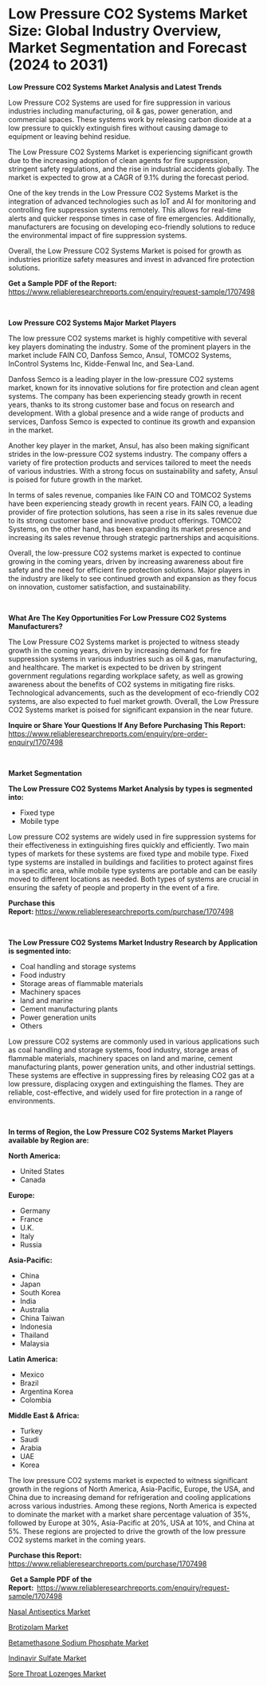 <p><h1>Low Pressure CO2 Systems Market Size: Global Industry Overview, Market Segmentation and Forecast (2024 to 2031)</h1></p><p><strong>Low Pressure CO2 Systems Market Analysis and Latest Trends</strong></p>
<p><p>Low Pressure CO2 Systems are used for fire suppression in various industries including manufacturing, oil & gas, power generation, and commercial spaces. These systems work by releasing carbon dioxide at a low pressure to quickly extinguish fires without causing damage to equipment or leaving behind residue.</p><p>The Low Pressure CO2 Systems Market is experiencing significant growth due to the increasing adoption of clean agents for fire suppression, stringent safety regulations, and the rise in industrial accidents globally. The market is expected to grow at a CAGR of 9.1% during the forecast period.</p><p>One of the key trends in the Low Pressure CO2 Systems Market is the integration of advanced technologies such as IoT and AI for monitoring and controlling fire suppression systems remotely. This allows for real-time alerts and quicker response times in case of fire emergencies. Additionally, manufacturers are focusing on developing eco-friendly solutions to reduce the environmental impact of fire suppression systems.</p><p>Overall, the Low Pressure CO2 Systems Market is poised for growth as industries prioritize safety measures and invest in advanced fire protection solutions.</p></p>
<p><strong>Get a Sample PDF of the Report:&nbsp;</strong> <a href="https://www.reliableresearchreports.com/enquiry/request-sample/1707498">https://www.reliableresearchreports.com/enquiry/request-sample/1707498</a></p>
<p>&nbsp;</p>
<p><strong>Low Pressure CO2 Systems Major Market Players</strong></p>
<p><p>The low pressure CO2 systems market is highly competitive with several key players dominating the industry. Some of the prominent players in the market include FAIN CO, Danfoss Semco, Ansul, TOMCO2 Systems, InControl Systems Inc, Kidde-Fenwal Inc, and Sea-Land.</p><p>Danfoss Semco is a leading player in the low-pressure CO2 systems market, known for its innovative solutions for fire protection and clean agent systems. The company has been experiencing steady growth in recent years, thanks to its strong customer base and focus on research and development. With a global presence and a wide range of products and services, Danfoss Semco is expected to continue its growth and expansion in the market.</p><p>Another key player in the market, Ansul, has also been making significant strides in the low-pressure CO2 systems industry. The company offers a variety of fire protection products and services tailored to meet the needs of various industries. With a strong focus on sustainability and safety, Ansul is poised for future growth in the market.</p><p>In terms of sales revenue, companies like FAIN CO and TOMCO2 Systems have been experiencing steady growth in recent years. FAIN CO, a leading provider of fire protection solutions, has seen a rise in its sales revenue due to its strong customer base and innovative product offerings. TOMCO2 Systems, on the other hand, has been expanding its market presence and increasing its sales revenue through strategic partnerships and acquisitions.</p><p>Overall, the low-pressure CO2 systems market is expected to continue growing in the coming years, driven by increasing awareness about fire safety and the need for efficient fire protection solutions. Major players in the industry are likely to see continued growth and expansion as they focus on innovation, customer satisfaction, and sustainability.</p></p>
<p>&nbsp;</p>
<p><strong>What Are The Key Opportunities For Low Pressure CO2 Systems Manufacturers?</strong></p>
<p><p>The Low Pressure CO2 Systems market is projected to witness steady growth in the coming years, driven by increasing demand for fire suppression systems in various industries such as oil & gas, manufacturing, and healthcare. The market is expected to be driven by stringent government regulations regarding workplace safety, as well as growing awareness about the benefits of CO2 systems in mitigating fire risks. Technological advancements, such as the development of eco-friendly CO2 systems, are also expected to fuel market growth. Overall, the Low Pressure CO2 Systems market is poised for significant expansion in the near future.</p></p>
<p><strong>Inquire or Share Your Questions If Any Before Purchasing This Report:</strong> <a href="https://www.reliableresearchreports.com/enquiry/pre-order-enquiry/1707498">https://www.reliableresearchreports.com/enquiry/pre-order-enquiry/1707498</a></p>
<p>&nbsp;</p>
<p><strong>Market Segmentation</strong></p>
<p><strong>The Low Pressure CO2 Systems Market Analysis by types is segmented into:</strong></p>
<p><ul><li>Fixed type</li><li>Mobile type</li></ul></p>
<p><p>Low pressure CO2 systems are widely used in fire suppression systems for their effectiveness in extinguishing fires quickly and efficiently. Two main types of markets for these systems are fixed type and mobile type. Fixed type systems are installed in buildings and facilities to protect against fires in a specific area, while mobile type systems are portable and can be easily moved to different locations as needed. Both types of systems are crucial in ensuring the safety of people and property in the event of a fire.</p></p>
<p><strong>Purchase this Report:&nbsp;</strong><a href="https://www.reliableresearchreports.com/purchase/1707498">https://www.reliableresearchreports.com/purchase/1707498</a></p>
<p>&nbsp;</p>
<p><strong>The Low Pressure CO2 Systems Market Industry Research by Application is segmented into:</strong></p>
<p><ul><li>Coal handling and storage systems</li><li>Food industry</li><li>Storage areas of flammable materials</li><li>Machinery spaces</li><li>land and marine</li><li>Cement manufacturing plants</li><li>Power generation units</li><li>Others</li></ul></p>
<p><p>Low pressure CO2 systems are commonly used in various applications such as coal handling and storage systems, food industry, storage areas of flammable materials, machinery spaces on land and marine, cement manufacturing plants, power generation units, and other industrial settings. These systems are effective in suppressing fires by releasing CO2 gas at a low pressure, displacing oxygen and extinguishing the flames. They are reliable, cost-effective, and widely used for fire protection in a range of environments.</p></p>
<p>&nbsp;</p>
<p><strong>In terms of Region, the Low Pressure CO2 Systems Market Players available by Region are:</strong></p>
<p>
    <p> <strong> North America: </strong>
        <ul>
            <li>United States</li>
            <li>Canada</li>
        </ul>
        </p> 
    <p> <strong> Europe: </strong>
        <ul>
            <li>Germany</li>
            <li>France</li>
            <li>U.K.</li>
            <li>Italy</li>
            <li>Russia</li>
        </ul>
        </p> 
    <p> <strong> Asia-Pacific: </strong>
        <ul>
            <li>China</li>
            <li>Japan</li>
            <li>South Korea</li>
            <li>India</li>
            <li>Australia</li>
            <li>China Taiwan</li>
            <li>Indonesia</li>
            <li>Thailand</li>
            <li>Malaysia</li>
        </ul>
        </p> 
    <p> <strong> Latin America: </strong>
        <ul>
            <li>Mexico</li>
            <li>Brazil</li>
            <li>Argentina Korea</li>
            <li>Colombia</li>
        </ul>
        </p> 
    <p> <strong> Middle East & Africa: </strong>
        <ul>
            <li>Turkey</li>
            <li>Saudi</li>
            <li>Arabia</li>
            <li>UAE</li>
            <li>Korea</li>
        </ul>
    </p>
    </p>
<p><p>The low pressure CO2 systems market is expected to witness significant growth in the regions of North America, Asia-Pacific, Europe, the USA, and China due to increasing demand for refrigeration and cooling applications across various industries. Among these regions, North America is expected to dominate the market with a market share percentage valuation of 35%, followed by Europe at 30%, Asia-Pacific at 20%, USA at 10%, and China at 5%. These regions are projected to drive the growth of the low pressure CO2 systems market in the coming years.</p></p>
<p><strong>Purchase this Report: </strong><a href="https://www.reliableresearchreports.com/purchase/1707498">https://www.reliableresearchreports.com/purchase/1707498</a></p>
<p>&nbsp;<strong>Get a Sample PDF of the Report:&nbsp;&nbsp;</strong><a href="https://www.reliableresearchreports.com/enquiry/request-sample/1707498">https://www.reliableresearchreports.com/enquiry/request-sample/1707498</a></p>
<p><strong></strong></p>
<p><p><a href="https://medium.com/@armandhilll1/nasal-antiseptics-market-insights-into-market-cagr-market-trends-and-growth-strategies-39f4e8c9213f">Nasal Antiseptics Market</a></p><p><a href="https://medium.com/@armandhilll1/brotizolam-market-furnishes-information-on-market-share-market-trends-and-market-growth-bdfa86dee342">Brotizolam Market</a></p><p><a href="https://medium.com/@armandhilll1/betamethasone-sodium-phosphate-market-size-cagr-trends-2024-2030-42bf09557d3b">Betamethasone Sodium Phosphate Market</a></p><p><a href="https://medium.com/@armandhilll1/indinavir-sulfate-market-trends-forecast-and-competitive-analysis-to-2031-6c8bb853b9c2">Indinavir Sulfate Market</a></p><p><a href="https://medium.com/@armandhilll1/sore-throat-lozenges-market-insights-into-market-cagr-market-trends-and-growth-strategies-1a041dff1ac4">Sore Throat Lozenges Market</a></p></p>